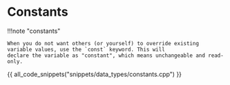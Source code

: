 # Constants

!!!note "constants"

    When you do not want others (or yourself) to override existing variable values, use the `const` keyword. This will
    declare the variable as "constant", which means unchangeable and read-only.

{{ all_code_snippets("snippets/data_types/constants.cpp") }}




